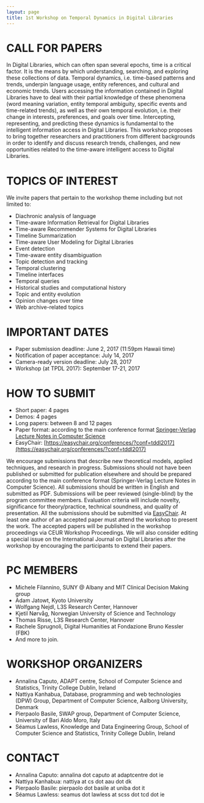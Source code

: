 ```yaml
---
layout: page
title: 1st Workshop on Temporal Dynamics in Digital Libraries
---
```


# CALL FOR PAPERS

In Digital Libraries, which can often span several epochs, time is a critical factor. It is the means by which understanding, searching, and exploring these collections of data.
Temporal dynamics, i.e. time-based patterns and trends, underpin language usage, entity references, and cultural and economic trends. Users accessing the information contained in Digital Libraries have to deal with their partial knowledge of these phenomena (word meaning variation, entity temporal ambiguity, specific events and time-related trends), as well as their own temporal evolution, i.e. their change in interests, preferences, and goals over time. Intercepting, representing, and predicting these dynamics is fundamental to the intelligent information access in Digital Libraries.
This workshop proposes to bring together researchers and practitioners from different backgrounds in order to identify and discuss research trends, challenges, and new opportunities related to the time-aware intelligent access to Digital Libraries.



# TOPICS OF INTEREST

We invite papers that pertain to the workshop theme including but not limited to:

- Diachronic analysis of language
- Time-aware Information Retrieval for Digital Libraries
- Time-aware Recommender Systems for Digital Libraries
- Timeline Summarization
- Time-aware User Modeling for Digital Libraries
- Event detection
- Time-aware entity disambiguation
- Topic detection and tracking
- Temporal clustering
- Timeline interfaces
- Temporal queries
- Historical studies and computational history
- Topic and entity evolution
- Opinion changes over time
- Web archive-related topics



# IMPORTANT DATES

* Paper submission deadline: June 2, 2017 (11:59pm Hawaii time)
* Notification of paper acceptance: July 14, 2017
* Camera-ready version deadline: July 28, 2017
* Workshop (at TPDL 2017): September 17-21, 2017

# HOW TO SUBMIT

* Short paper: 4 pages
* Demos: 4 pages
* Long papers: between 8 and 12 pages
* Paper format: according to the main conference format [Springer-Verlag Lecture Notes in Computer Science](http://www.springer.com/computer/lncs?SGWID=0-164-6-793341-0)
* EasyChair: [https://easychair.org/conferences/?conf=tddl2017](https://easychair.org/conferences/?conf=tddl2017)

We encourage submissions that describe new theoretical models, applied techniques, and research in progress.
Submissions should not have been published or submitted for publication elsewhere and should be prepared according to the main conference format (Springer-Verlag Lecture Notes in Computer Science).
All submissions should be written in English and submitted as PDF.
Submissions will be peer reviewed (single-blind) by the program committee members.
Evaluation criteria will include novelty, significance for theory/practice, technical soundness, and quality of presentation.
All the submissions should be submitted via [EasyChair](https://easychair.org/conferences/?conf=tddl2017).
At least one author of an accepted paper must attend the workshop to present the work.
The accepted papers will be published in the workshop proceedings via CEUR Workshop Proceedings.
We will also consider editing a special issue on the International Journal on Digital Libraries after the workshop by encouraging the participants to extend their papers.



# PC MEMBERS

  - Michele Filannino, SUNY @ Albany and MIT Clinical Decision Making group
  - Adam Jatowt, Kyoto University
  - Wolfgang Nejdl, L3S Research Center, Hannover
  - Kjetil Nørvåg, Norwegian University of Science and Technology 
  - Thomas Risse, L3S Research Center, Hannover
  - Rachele Sprugnoli, Digital Humanities at Fondazione Bruno Kessler (FBK)
  - And more to join.

# WORKSHOP ORGANIZERS

- Annalina Caputo, ADAPT centre, School of Computer Science and Statistics, Trinity College Dublin, Ireland
- Nattiya Kanhabua, Database, programming and web technologies (DPW) Group, Department of Computer Science, Aalborg University, Denmark
- Pierpaolo Basile, SWAP group, Department of Computer Science, University of Bari Aldo Moro, Italy
- Séamus Lawless, Knowledge and Data Engineering Group, School of Computer Science and Statistics, Trinity College Dublin, Ireland

# CONTACT

- Annalina Caputo: annalina dot caputo at adaptcentre dot ie
- Nattiya Kanhabua: nattiya at cs dot aau dot dk
- Pierpaolo Basile: pierpaolo dot basile at uniba dot it
- Séamus Lawless: seamus dot lawless at scss dot tcd dot ie
